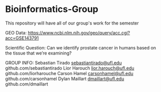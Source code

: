 # Bioinformatics-Group
This repository will have all of our group's work for the semester

GEO Data: https://www.ncbi.nlm.nih.gov/geo/query/acc.cgi?acc=GSE143791

Scientific Question: Can we identify prostate cancer in humans based on the tissue that we’re examining?

GROUP INFO:
Sebastian Tirado	sebastiantirado@ufl.edu
github.com/sebastiantirado
Lior Harouch	lior.harouch@ufl.edu
github.com/liorharouche
Carson Hamel	carsonhamel@ufl.edu
github.com/carsonhamel
Dylan Maillart	dmaillart@ufl.edu
github.com/dmaillart
